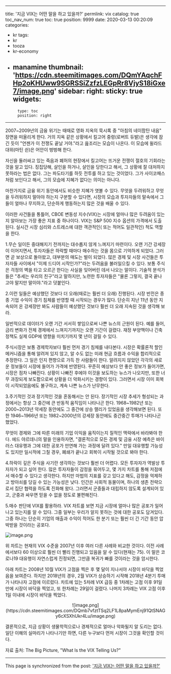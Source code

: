 
---
title: '지금 VIX는 어떤 말을 하고 있을까?'
permlink: vix
catalog: true
toc_nav_num: true
toc: true
position: 9999
date: 2020-03-13 00:20:09
categories:
- kr
tags:
- kr
- tooza
- kr-economy
- manamine
thumbnail: 'https://cdn.steemitimages.com/DQmYAqchFHp2oKHUww9SGRSSiZzfzLEGpRr8VjyS18iGxe7/image.png'
sidebar:
    right:
        sticky: true
widgets:
    -
        type: toc
        position: right
---


2007~2009년의 금융 위기는 때때로 영화 지옥의 묵시록 중 "아침의 네이팜탄 내음" 장면을 떠올리게 한다. 거의 지옥 같은 상황에서 킬고어 중령(로버트 듀발)은 생각에 잠긴 듯이 "언젠가 이 전쟁도 끝날 거야."라고 읊조리는 모습이 나온다. 이 모습에 윌라드 대위(마틴 쉰)은 어안이 벙벙해 한다.


자신을 둘러싸고 있는 죽음과 폐허의 현장에서 킬고어는 뜨거운 전쟁이 절호의 기회라는 것을 알고 있다. 징집당해, 살인을 하거나, 살인을 당한다고 해서, 그 상황에 잘 대처하지 못하라는 법은 없다. 그는 파도타기를 하듯 전투를 하고 있는 것이었다. 그가 사이코패스처럼 보인다고 해서, 그의 모습에 지혜가 없다는 의미는 아니다.


마찬가지로 금융 위기 동안에서도 비슷한 지혜가 엿볼 수 있다. 무엇을 두려워하고 무엇을 두려워하지 말아야 하는지 구분할 수 있다면, 시장의 모습과 투자자들의 말속에서 그들이 얼마나 무지하고, 단순하게 행동하는지 많은 것을 배울 수 있다.


이러한 사건들을 통틀어, CBOE 변동성 지수(VIX)는 시장에 얼마나 많은 두려움이 있는지 알아보는 가장 좋은 지표 중 하나이다. VIX는 S&P 500 지수 옵션의 가격에서 도출된다. 실시간 시장 심리와 스트레스에 대한 객관적인( 또는 적어도 일관적인) 척도 역할을 한다.


1.무슨 일이든 중대해지기 전까지는 대수롭지 않게 느껴지기 마련이다. 오랜 기간 강세장이 이어지면서, 투자자들은 하락할 때마다 매수하는 것을 몸으로 기억하게 되었다. 그러면 곧 보상으로 돌아왔고, 대부분의 매도는 벌이 되었다. 많은 경제 및 시장 사건들은 투자자들 사이에서 "이제 드디어 시작인가?"라는 두려움을 불러일으킬 수 있다. 보통 주식은 걱정의 벽을 타고 오르곤 한다는 사실을 잊어버린 데서 나오는 말이다. 기술적 분석가들은 "추세는 우리의 친구"라고 말하지만, 노련한 투자자들은 "물론 그렇지, 결국 끝나고야 말지만 말이야."라고 덧붙인다.


2.이런 일들은 예상했던 것보다 더 오래(때로는 훨씬 더 오래) 진행된다. 시장 반전은 종종 기업 수익이 경기 침체를 반영할 때 시작되는 경우가 많다. 단순히 지난 11년 동안 지속되어 온 강세장만 봐도 사람들이 예상했던 것보다 훨씬 더 오래 지속된 것을 생각해 보라.


일반적으로 데이터가 오랜 기간 서서히 쌓임으로써 나쁜 뉴스의 근원이 된다. 예를 들어, 금리 변화가 전체 경제에서 느껴지기까지는 오랜 기간이 걸렸다. 재정 부양책이나 긴축 정책도 실제 GDP에 영향을 미치기까지 몇 년이 걸릴 수 있다.


주식시장은 보통 경제학자보다 훨씬 먼저 경기 침체를 내다본다. 시장은 확률론적 할인 메커니즘을 통해 알려져 있지 않고, 알 수도 없는 미래 현금 흐름과 수익을 합리적으로 추정한다. 그 일은 인지 편향으로 가득 찬 사람들이 한다. 알려지지 않았던 각각의 새로운 정보들이 시장에 들어가 가격에 반영된다. 꾸준히 예상보다 안 좋은 정보가 들어가면, 시장은 점차 나빠진다. 상황이 나빠진 후에야 이것을 보도하는 뉴스가 나오지만, 또한 너무 과장되게 보도함으로써 상황을 더 악화시키는 경향이 있다. 그러면서 시장 이미 회복이 시작되었음에도 불구하고, 계속 나쁜 뉴스가 난무한다.


3.주기적인 것과 장기적인 것을 혼동해서는 안 된다. 장기적인 시장 추세가 형성되는 과정에서는 항상 그 중간에 큰 반동적 움직임이 나타나곤 한다. 1968~1982년 또는 2000~2013년 약세장 동안에도 그 중간에 상승 랠리가 있었음을 생각해보면 된다. 또한 1946~1966년 또는 1982~2000년의 강세장 동안에도 중간중간 투매가 나타나곤 했었다.


무엇이 경제와 그에 따른 미래의 기업 이익을 움직이는지 질적인 맥락에서 바라봐야 한다. 에드 야르데니의 말을 인용하자면, "결론적으로 모든 경제 및 금융 시장 예측은 바이러스 대유행과 그에 대한 공포가 만연해 가는 과정에 달려 있다." 만일 대유행할 가능성도 있지만 일시적에 그칠 경우, 폐쇄가 끝나고 회복이 시작될 것으로 봐야 한다.


4.하락이 깊은 주식을 사기란 생각하는 것보다 훨씬 더 어렵다. 모든 투자자가 역발상 투자자가 되고 싶어 한다. 많은 투자자들이 감정을 묶어두고, 몇 가지 차트를 통해 저점에서 매수할 수 있다고 생각한다. 하지만 마법의 지표를 갖고 있다고 해도, 감정을 억제하고 방아쇠를 당길 수 있는 가능성은 낮다. 인간은 사회적 동물이며, 하나의 생존 전략으로서 집단 협력을 하도록 진화해 왔다. 그러면서 군중들과 대립하지 않도록 설계되어 있고, 군중과 싸우면 믿을 수 없을 정도로 불편해진다.


5.매수 판단에 VIX를 활용하라. VIX 차트를 보면 지금 시장에 얼마나 많은 공포가 일어나고 있는지를 알 수 있다. 그중 일부는 우리가 알지 못하는 것에 대한 공포도 담겨있다. 그중 하나는 단순히 기업의 매출과 수익이 적어도 한 분기 또는 훨씬 더 긴 기간 동안 압박받을 것이라는 공포다.



![image.png](https://cdn.steemitimages.com/DQmYAqchFHp2oKHUww9SGRSSiZzfzLEGpRr8VjyS18iGxe7/image.png)



위 차트는 현재의 VIX 수준을 2007년 이후 여러 다른 사례와 비교한 것이다. 이전 사례에서보다 60 이상으로 훨씬 더 빨리 진행되고 있음을 알 수 있다(현재는 75). 이 말은 코로나19 대유행이 자연스럽게 진정되면, 그만큼 복귀가 빠를 것이라는 것을 암시한다.


아래 차트는 2008년 10월 VIX가 고점을 찍은 후 몇 달이 지나서야 시장이 바닥을 찍었음을 보여준다. 하지만 2018년의 경우, 2월 VIX가 상승하기 시작해 2018년 4분기 투매가 나타나자 고점에 이르렀다. 차트에 있는 5차례 VIX 급등 중 1차례는 고점 이후 91일 만에 시장이 바닥을 찍었고, 또 한차례는 29일이 걸렸다. 나머지 3차례는 VIX 고점 이후 1일 이내에 시장이 바닥을 찍었다.

<center>
![image.png](https://cdn.steemitimages.com/DQmb7vfztTSq2LF1L8paMymEnj91QtSNAGy6cXSXhUkr4Lu/image.png)
</center>

결론적으로, 지금 상황이 생물학적으로나 경제적으로 얼마나 악화될지 알 도리는 없다. 일단 이해의 실마리가 나타나기만 하면, 다른 누구보다 먼저 시장이 그것을 확인할 것이다.


자료 출처: The Big Picture, "What Is the VIX Telling Us?"

- - -

This page is synchronized from the post: ['지금 VIX는 어떤 말을 하고 있을까?'](https://steemit.com/@pius.pius/vix)
